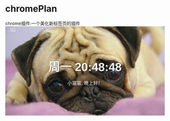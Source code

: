 # chromePlan
chrome插件:一个美化新标签页的插件
 ![chromePlan](https://github.com/zhangfu-git/chromePlan/blob/master/demo.png)
